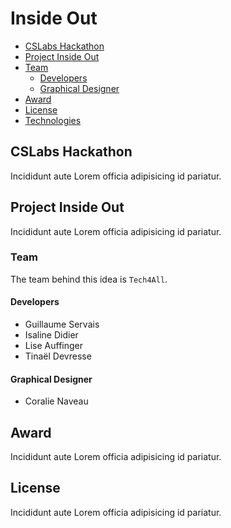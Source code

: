 # Inside Out

* [CSLabs Hackathon](#cslabs-hackathon)
* [Project Inside Out](#project-inside-out)
* [Team](#team)
	- [Developers](#developers)
    - [Graphical Designer](#graphical-designer)
* [Award](#award)
* [License](#license)
* [Technologies](#technologies)

## CSLabs Hackathon

Incididunt aute Lorem officia adipisicing id pariatur.

## Project Inside Out

Incididunt aute Lorem officia adipisicing id pariatur.

### Team

The team behind this idea is `Tech4All`.

#### Developers
- Guillaume Servais
- Isaline Didier
- Lise Auffinger
- Tinaël Devresse

#### Graphical Designer
- Coralie Naveau

## Award

Incididunt aute Lorem officia adipisicing id pariatur.

## License

Incididunt aute Lorem officia adipisicing id pariatur.
